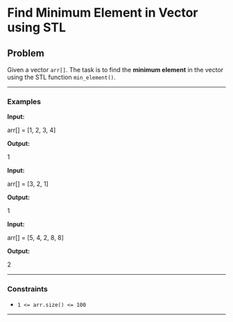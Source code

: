 # Find Minimum Element in Vector using STL

## Problem
Given a vector `arr[]`. The task is to find the **minimum element** in the vector using the STL function `min_element()`.

---

### Examples

**Input:**

arr[] = [1, 2, 3, 4]

**Output:**

1


**Input:**

arr[] = [3, 2, 1]

**Output:**

1


**Input:**

arr[] = [5, 4, 2, 8, 8]

**Output:**

2


---

### Constraints
- `1 <= arr.size() <= 100`

---
